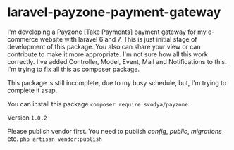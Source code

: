 # laravel-payzone-payment-gateway

I'm developing a Payzone [Take Payments] payment gateway for my e-commerce website with laravel 6 and 7. 
This is just initial stage of development of this package. 
You also can share your view or can contribute to make it more appropriate. I'm not sure how all this work correctly. 
I've added Controller, Model, Event, Mail and Notifications to this. I'm trying to fix all this as composer package.

This package is still incomplete, due to my busy schedule, but, I'm trying to complete it asap.

You can install this package
`composer require svodya/payzone`

Version `1.0.2`

Please publish vendor first. 
You need to publish *config*, *public*, *migrations* etc. 
`php artisan vendor:publish`
